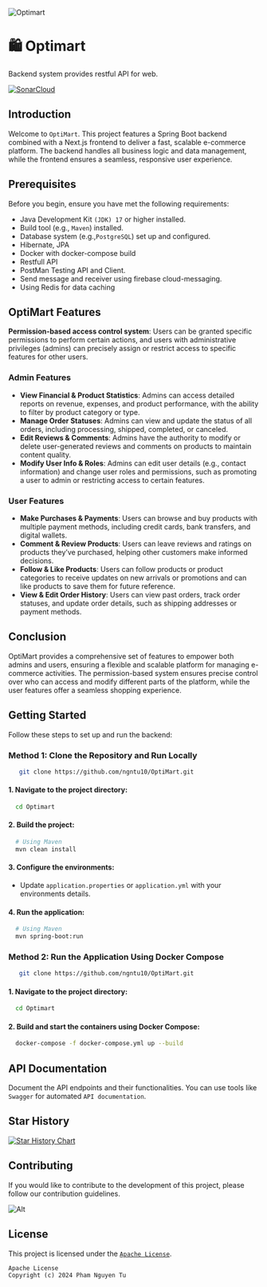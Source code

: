 
![Optimart](https://socialify.git.ci/ngntu10/Optimart/image?description=1&font=Bitter&forks=1&issues=1&language=1&logo=https%3A%2F%2Fi.ibb.co%2FyYDzpBG%2Fngntu1.jpg&name=1&owner=1&pattern=Floating%20Cogs&stargazers=1&theme=Dark)
# 🛍️ Optimart

Backend system provides restful API for web.

[//]: # ([![CircleCI]&#40;https://circleci.com/gh/piomin/sample-spring-microservices-new.svg?style=svg&#41;]&#40;https://sonarcloud.io/project/issues?resolved=false&id=hoangtien2k3_ecommerce-microservices&#41;)


[![SonarCloud](https://sonarcloud.io/images/project_badges/sonarcloud-black.svg)](https://sonarcloud.io/project/configuration?id=ngntu10_OptiMart)

## Introduction


Welcome to `OptiMart`. This project features a Spring Boot backend combined with a Next.js frontend to deliver a fast, scalable e-commerce platform. The backend handles all business logic and data management, while the frontend ensures a seamless, responsive user experience.

## Prerequisites

Before you begin, ensure you have met the following requirements:

- Java Development Kit `(JDK) 17` or higher installed.
- Build tool (e.g., `Maven`) installed.
- Database system (e.g.,`PostgreSQL`) set up and configured.
- Hibernate, JPA
- Docker with docker-compose build
- Restfull API
- PostMan Testing API and Client.
- Send message and receiver using firebase cloud-messaging.
- Using Redis for data caching

## OptiMart Features


**Permission-based access control system**: Users can be granted specific permissions to perform certain actions, and users with administrative privileges (admins) can precisely assign or restrict access to specific features for other users.

### Admin Features

- **View Financial & Product Statistics**: Admins can access detailed reports on revenue, expenses, and product performance, with the ability to filter by product category or type.
- **Manage Order Statuses**: Admins can view and update the status of all orders, including processing, shipped, completed, or canceled.
- **Edit Reviews & Comments**: Admins have the authority to modify or delete user-generated reviews and comments on products to maintain content quality.
- **Modify User Info & Roles**: Admins can edit user details (e.g., contact information) and change user roles and permissions, such as promoting a user to admin or restricting access to certain features.

### User Features

- **Make Purchases & Payments**: Users can browse and buy products with multiple payment methods, including credit cards, bank transfers, and digital wallets.
- **Comment & Review Products**: Users can leave reviews and ratings on products they’ve purchased, helping other customers make informed decisions.
- **Follow & Like Products**: Users can follow products or product categories to receive updates on new arrivals or promotions and can like products to save them for future reference.
- **View & Edit Order History**: Users can view past orders, track order statuses, and update order details, such as shipping addresses or payment methods.

## Conclusion

OptiMart provides a comprehensive set of features to empower both admins and users, ensuring a flexible and scalable platform for managing e-commerce activities. The permission-based system ensures precise control over who can access and modify different parts of the platform, while the user features offer a seamless shopping experience.

## Getting Started

Follow these steps to set up and run the backend:

### Method 1: Clone the Repository and Run Locally

```bash
   git clone https://github.com/ngntu10/OptiMart.git
```

#### 1. Navigate to the project directory:

```bash
  cd Optimart
```

#### 2. Build the project:

```bash
  # Using Maven
  mvn clean install
```

#### 3. Configure the environments:

- Update `application.properties` or `application.yml` with your environments details.

#### 4. Run the application:



```bash
  # Using Maven
  mvn spring-boot:run
```

### Method 2: Run the Application Using Docker Compose
```bash
   git clone https://github.com/ngntu10/OptiMart.git
```

#### 1. Navigate to the project directory:

```bash
  cd Optimart
```

#### 2. Build and start the containers using Docker Compose:

```bash
  docker-compose -f docker-compose.yml up --build
```

[//]: # ()
[//]: # (## Demo)

[//]: # (![1715441188385]&#40;https://github.com/user-attachments/assets/ea07616a-5404-4ccd-bab0-b472b67a061a&#41;)

## API Documentation

Document the API endpoints and their functionalities. You can use tools like `Swagger` for
automated `API documentation`.

## Star History

[![Star History Chart](https://api.star-history.com/svg?repos=ngntu10/Optimart&type=Date)](https://star-history.com/#ngntu10/Optimart&Date)


## Contributing

If you would like to contribute to the development of this project, please follow our contribution guidelines.

![Alt](https://repobeats.axiom.co/api/embed/fd7fd76dafe452bdb7c2bc12856bd45c277ee732.svg "Repobeats analytics image")
## License

This project is licensed under the [`Apache License`](LICENSE).

```text
Apache License
Copyright (c) 2024 Pham Nguyen Tu
```
